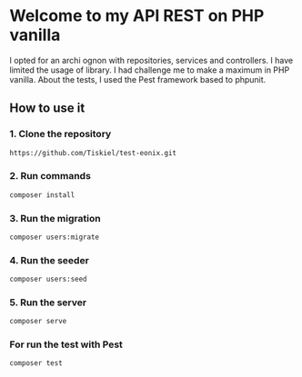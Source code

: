 # Welcome to my API REST on PHP vanilla

I opted for an archi ognon with repositories, services and controllers. 
I have limited the usage of library. I had challenge me to make a maximum in PHP vanilla. 
About the tests, I used the Pest framework based to phpunit. 

## How to use it

### 1. Clone the repository

```bash
https://github.com/Tiskiel/test-eonix.git
```

### 2. Run commands

```bash
composer install
```

### 3. Run the migration

```bash
composer users:migrate
```

### 4. Run the seeder

```bash
composer users:seed
```

### 5. Run the server

```bash
composer serve
```

### For run the test with Pest

```bash
composer test
```
